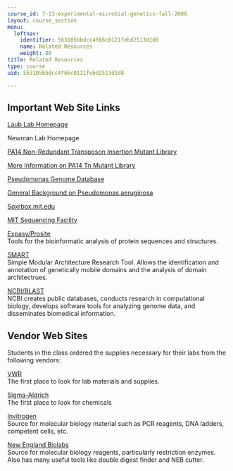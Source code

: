 ```yaml
---
course_id: 7-13-experimental-microbial-genetics-fall-2008
layout: course_section
menu:
  leftnav:
    identifier: 563105bbdcc4f66c0121febd2513d1d8
    name: Related Resources
    weight: 80
title: Related Resources
type: course
uid: 563105bbdcc4f66c0121febd2513d1d8

---
```


Important Web Site Links
------------------------

[Laub Lab Homepage](http://laublab.mit.edu/)

Newman Lab Homepage

[PA14 Non-Redundant Transposon Insertion Mutant Library](http://ausubellab.mgh.harvard.edu/cgi-bin/pa14/home.cgi)

[More Information on PA14 Tn Mutant Library](http://pga.mgh.harvard.edu/Parabiosys/projects/host-pathogen_interactions/library_construction.php#trashmethod)

[Pseudomonas Genome Database](http://www.pseudomonas.com/)

[General Background on Pseudomonas aeruginosa](http://www.textbookofbacteriology.net/pseudomonas.html)

[Soxrbox.mit.edu](http://soxrbox.mit.edu/home.html)

[MIT Sequencing Facility](http://web.mit.edu/biopolymers/www/DNA.html)

[Expasy/Prosite](http://ca.expasy.org/)  
Tools for the bioinformatic analysis of protein sequences and structures.

[SMART](http://smart.embl-heidelberg.de/)  
Simple Modular Architecture Research Tool. Allows the identification and annotation of genetically mobile domains and the analysis of domain architectrues.

[NCBI/BLAST](http://www.ncbi.nlm.nih.gov/)  
NCBI creates public databases, conducts research in computational biology, develops software tools for analyzing genome data, and disseminates biomedical information.

Vendor Web Sites
----------------

Students in the class ordered the supplies necessary for their labs from the following vendors:

[VWR](https://us.vwr.com/cms/science_education_lab_equipment)  
The first place to look for lab materials and supplies.

[Sigma-Aldrich](http://www.sigmaaldrich.com/united-states.html)  
The first place to look for chemicals

[Invitrogen](http://www.invitrogen.com/site/us/en/home.html)  
Source for molecular biology material such as PCR reagents, DNA ladders, competent cells, etc.

[New England Biolabs](https://www.neb.com/)  
Source for molecular biology reagents, particularly restriction enzymes. Also has many useful tools like double digest finder and NEB cutter.